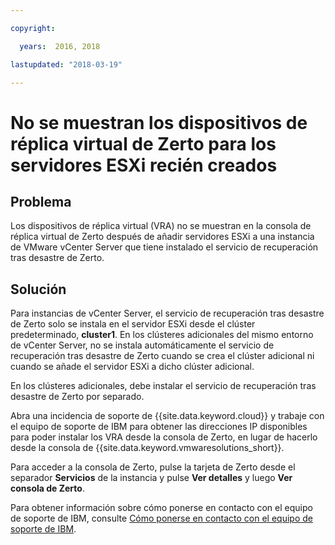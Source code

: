 ```yaml
---

copyright:

  years:  2016, 2018

lastupdated: "2018-03-19"

---
```


# No se muestran los dispositivos de réplica virtual de Zerto para los servidores ESXi recién creados

## Problema
Los dispositivos de réplica virtual (VRA) no se muestran en la consola de réplica virtual de Zerto después de añadir servidores ESXi a una instancia de VMware vCenter Server que tiene instalado el servicio de recuperación tras desastre de Zerto.

## Solución
Para instancias de vCenter Server, el servicio de recuperación tras desastre de Zerto solo se instala en el servidor ESXi desde el clúster predeterminado, **cluster1**. En los clústeres adicionales del mismo entorno de vCenter Server, no se instala automáticamente el servicio de recuperación tras desastre de Zerto cuando se crea el clúster adicional ni cuando se añade el servidor ESXi a dicho clúster adicional.

En los clústeres adicionales, debe instalar el servicio de recuperación tras desastre de Zerto por separado.

Abra una incidencia de soporte de {{site.data.keyword.cloud}} y trabaje con el equipo de soporte de IBM para obtener las direcciones IP disponibles para poder instalar los VRA desde la consola de Zerto, en lugar de hacerlo desde la consola de {{site.data.keyword.vmwaresolutions_short}}.

Para acceder a la consola de Zerto, pulse la tarjeta de Zerto desde el separador **Servicios** de la instancia y pulse **Ver detalles** y luego **Ver consola de Zerto**.

Para obtener información sobre cómo ponerse en contacto con el equipo de soporte de IBM, consulte [Cómo ponerse en contacto con el equipo de soporte de IBM](trbl_support.html).
